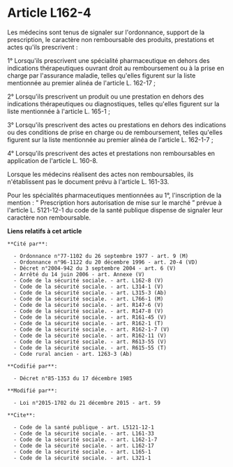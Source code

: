 # Article L162-4

Les médecins sont tenus de signaler sur l'ordonnance, support de la prescription, le caractère non remboursable des produits,
prestations et actes qu'ils prescrivent : 

1° Lorsqu'ils prescrivent une spécialité pharmaceutique en dehors des indications thérapeutiques ouvrant droit au
remboursement ou à la prise en charge par l'assurance maladie, telles qu'elles figurent sur la liste mentionnée au premier
alinéa de l'article L. 162-17 ; 

2° Lorsqu'ils prescrivent un produit ou une prestation en dehors des indications thérapeutiques ou diagnostiques, telles
qu'elles figurent sur la liste mentionnée à l'article L. 165-1 ; 

3° Lorsqu'ils prescrivent des actes ou prestations en dehors des indications ou des conditions de prise en charge ou de
remboursement, telles qu'elles figurent sur la liste mentionnée au premier alinéa de l'article L. 162-1-7 ; 

4° Lorsqu'ils prescrivent des actes et prestations non remboursables en application de l'article L. 160-8. 

Lorsque les médecins réalisent des actes non remboursables, ils n'établissent pas le document prévu à l'article L. 161-33. 

Pour les spécialités pharmaceutiques mentionnées au 1°, l'inscription de la mention : " Prescription hors autorisation de
mise sur le marché ” prévue à l'article L. 5121-12-1 du code de la santé publique dispense de signaler leur caractère non
remboursable.

**Liens relatifs à cet article**

	**Cité par**:

	  - Ordonnance n°77-1102 du 26 septembre 1977 - art. 9 (M)
	  - Ordonnance n°96-1122 du 20 décembre 1996 - art. 20-4 (VD)
	  - Décret n°2004-942 du 3 septembre 2004 - art. 6 (V)
	  - Arrêté du 14 juin 2006 - art. Annexe (V)
	  - Code de la sécurité sociale. - art. L162-8 (V)
	  - Code de la sécurité sociale. - art. L314-1 (V)
	  - Code de la sécurité sociale. - art. L315-3 (Ab)
	  - Code de la sécurité sociale. - art. L766-1 (M)
	  - Code de la sécurité sociale. - art. R147-6 (V)
	  - Code de la sécurité sociale. - art. R147-8 (V)
	  - Code de la sécurité sociale. - art. R161-45 (V)
	  - Code de la sécurité sociale. - art. R162-1 (T)
	  - Code de la sécurité sociale. - art. R162-1-7 (V)
	  - Code de la sécurité sociale. - art. R162-11 (V)
	  - Code de la sécurité sociale. - art. R613-55 (V)
	  - Code de la sécurité sociale. - art. R615-55 (T)
	  - Code rural ancien - art. 1263-3 (Ab)

	**Codifié par**:

	  - Décret n°85-1353 du 17 décembre 1985

	**Modifié par**:

	  - Loi n°2015-1702 du 21 décembre 2015 - art. 59

	**Cite**:

	  - Code de la santé publique - art. L5121-12-1
	  - Code de la sécurité sociale. - art. L161-33
	  - Code de la sécurité sociale. - art. L162-1-7
	  - Code de la sécurité sociale. - art. L162-17
	  - Code de la sécurité sociale. - art. L165-1
	  - Code de la sécurité sociale. - art. L321-1
